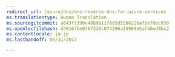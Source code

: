 ```yaml
---
redirect_url: /azure/dns/dns-reverse-dns-for-azure-services
ms.translationtype: Human Translation
ms.sourcegitcommit: a643f139be40b9b11f865d528622bafbe7dec939
ms.openlocfilehash: d48167be0767320c074290a15989e5af46ed8bc2
ms.contentlocale: ja-jp
ms.lasthandoff: 05/31/2017

---
```

